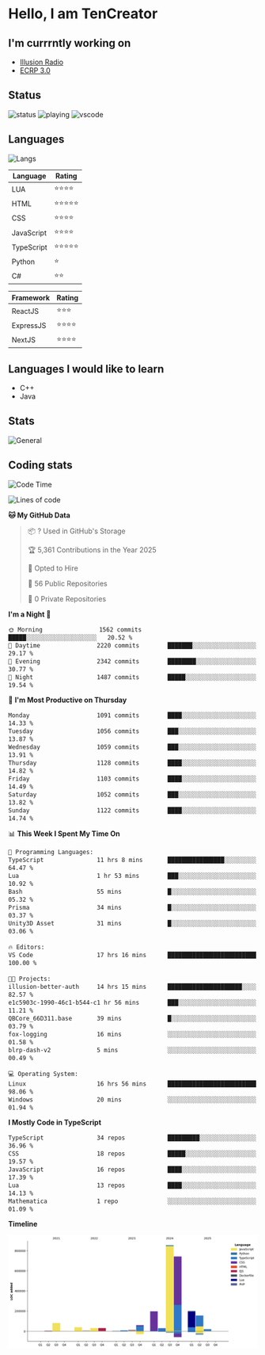 # Hello, I am TenCreator

## I'm currrntly working on
- [Illusion Radio](https://illusionradio.co.uk/)
- [ECRP 3.0](http://github.com/Emerald-Coast-Roleplay/)

## Status
![status](https://api.statusbadges.me/badge/status/518334475038359555?simple=true&style=for-the-badge)
![playing](https://api.statusbadges.me/badge/playing/518334475038359555?style=for-the-badge)
![vscode](https://api.statusbadges.me/badge/vscode/518334475038359555?style=for-the-badge)

## Languages
![Langs](https://github-readme-stats.vercel.app/api/top-langs/?username=tencreator&layout=compact&theme=radical)


|Language|Rating|
|--------|------|
|LUA|⭐️⭐️⭐️⭐️|
|HTML|⭐️⭐️⭐️⭐️⭐️|
|CSS|⭐️⭐️⭐️⭐️|
|JavaScript|⭐️⭐️⭐️⭐️|
|TypeScript|⭐️⭐️⭐️⭐️⭐️|
|Python|⭐️|
|C#|⭐️⭐️ |

|Framework|Rating|
|--------|------|
|ReactJS|⭐️⭐️⭐|
|ExpressJS|⭐️⭐️⭐️⭐️|
|NextJS|⭐️⭐️⭐⭐️|

## Languages I would like to learn
- C++
- Java

## Stats
![General](https://github-readme-stats.vercel.app/api?username=tencreator&show_icons=true&theme=radical)

## Coding stats

<!--START_SECTION:waka-->
![Code Time](http://img.shields.io/badge/Code%20Time-693%20hrs%2052%20mins-blue)

![Lines of code](https://img.shields.io/badge/From%20Hello%20World%20I%27ve%20Written-2.5%20million%20lines%20of%20code-blue)

**🐱 My GitHub Data** 

> 📦 ? Used in GitHub's Storage 
 > 
> 🏆 5,361 Contributions in the Year 2025
 > 
> 💼 Opted to Hire
 > 
> 📜 56 Public Repositories 
 > 
> 🔑 0 Private Repositories 
 > 
**I'm a Night 🦉** 

```text
🌞 Morning                1562 commits        █████░░░░░░░░░░░░░░░░░░░░   20.52 % 
🌆 Daytime                2220 commits        ███████░░░░░░░░░░░░░░░░░░   29.17 % 
🌃 Evening                2342 commits        ████████░░░░░░░░░░░░░░░░░   30.77 % 
🌙 Night                  1487 commits        █████░░░░░░░░░░░░░░░░░░░░   19.54 % 
```
📅 **I'm Most Productive on Thursday** 

```text
Monday                   1091 commits        ████░░░░░░░░░░░░░░░░░░░░░   14.33 % 
Tuesday                  1056 commits        ███░░░░░░░░░░░░░░░░░░░░░░   13.87 % 
Wednesday                1059 commits        ███░░░░░░░░░░░░░░░░░░░░░░   13.91 % 
Thursday                 1128 commits        ████░░░░░░░░░░░░░░░░░░░░░   14.82 % 
Friday                   1103 commits        ████░░░░░░░░░░░░░░░░░░░░░   14.49 % 
Saturday                 1052 commits        ███░░░░░░░░░░░░░░░░░░░░░░   13.82 % 
Sunday                   1122 commits        ████░░░░░░░░░░░░░░░░░░░░░   14.74 % 
```


📊 **This Week I Spent My Time On** 

```text
💬 Programming Languages: 
TypeScript               11 hrs 8 mins       ████████████████░░░░░░░░░   64.47 % 
Lua                      1 hr 53 mins        ███░░░░░░░░░░░░░░░░░░░░░░   10.92 % 
Bash                     55 mins             █░░░░░░░░░░░░░░░░░░░░░░░░   05.32 % 
Prisma                   34 mins             █░░░░░░░░░░░░░░░░░░░░░░░░   03.37 % 
Unity3D Asset            31 mins             █░░░░░░░░░░░░░░░░░░░░░░░░   03.06 % 

🔥 Editors: 
VS Code                  17 hrs 16 mins      █████████████████████████   100.00 % 

🐱‍💻 Projects: 
illusion-better-auth     14 hrs 15 mins      █████████████████████░░░░   82.57 % 
e1c5903c-1990-46c1-b544-c1 hr 56 mins        ███░░░░░░░░░░░░░░░░░░░░░░   11.21 % 
QBCore_66D311.base       39 mins             █░░░░░░░░░░░░░░░░░░░░░░░░   03.79 % 
fox-logging              16 mins             ░░░░░░░░░░░░░░░░░░░░░░░░░   01.58 % 
blrp-dash-v2             5 mins              ░░░░░░░░░░░░░░░░░░░░░░░░░   00.49 % 

💻 Operating System: 
Linux                    16 hrs 56 mins      █████████████████████████   98.06 % 
Windows                  20 mins             ░░░░░░░░░░░░░░░░░░░░░░░░░   01.94 % 
```

**I Mostly Code in TypeScript** 

```text
TypeScript               34 repos            █████████░░░░░░░░░░░░░░░░   36.96 % 
CSS                      18 repos            █████░░░░░░░░░░░░░░░░░░░░   19.57 % 
JavaScript               16 repos            ████░░░░░░░░░░░░░░░░░░░░░   17.39 % 
Lua                      13 repos            ████░░░░░░░░░░░░░░░░░░░░░   14.13 % 
Mathematica              1 repo              ░░░░░░░░░░░░░░░░░░░░░░░░░   01.09 % 
```



**Timeline**

![Lines of Code chart](https://raw.githubusercontent.com/tencreator/tencreator/main/assets/bar_graph.png)


<!--END_SECTION:waka-->
